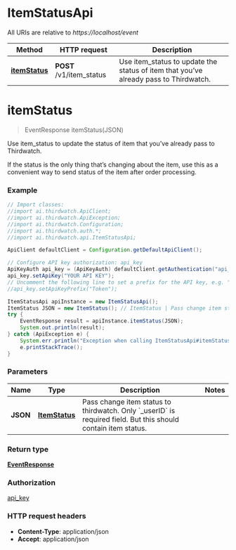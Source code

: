 # ItemStatusApi

All URIs are relative to *https://localhost/event*

Method | HTTP request | Description
------------- | ------------- | -------------
[**itemStatus**](ItemStatusApi.md#itemStatus) | **POST** /v1/item_status | Use item_status to update the status of item that you’ve already pass to Thirdwatch.


<a name="itemStatus"></a>
# **itemStatus**
> EventResponse itemStatus(JSON)

Use item_status to update the status of item that you’ve already pass to Thirdwatch.

If the status is the only thing that’s changing about the item, use this as a convenient way to send status of the item after order processing. 

### Example
```java
// Import classes:
//import ai.thirdwatch.ApiClient;
//import ai.thirdwatch.ApiException;
//import ai.thirdwatch.Configuration;
//import ai.thirdwatch.auth.*;
//import ai.thirdwatch.api.ItemStatusApi;

ApiClient defaultClient = Configuration.getDefaultApiClient();

// Configure API key authorization: api_key
ApiKeyAuth api_key = (ApiKeyAuth) defaultClient.getAuthentication("api_key");
api_key.setApiKey("YOUR API KEY");
// Uncomment the following line to set a prefix for the API key, e.g. "Token" (defaults to null)
//api_key.setApiKeyPrefix("Token");

ItemStatusApi apiInstance = new ItemStatusApi();
ItemStatus JSON = new ItemStatus(); // ItemStatus | Pass change item status to thirdwatch. Only `_userID` is required field. But this should contain item status.
try {
    EventResponse result = apiInstance.itemStatus(JSON);
    System.out.println(result);
} catch (ApiException e) {
    System.err.println("Exception when calling ItemStatusApi#itemStatus");
    e.printStackTrace();
}
```

### Parameters

Name | Type | Description  | Notes
------------- | ------------- | ------------- | -------------
 **JSON** | [**ItemStatus**](ItemStatus.md)| Pass change item status to thirdwatch. Only &#x60;_userID&#x60; is required field. But this should contain item status. |

### Return type

[**EventResponse**](EventResponse.md)

### Authorization

[api_key](../README.md#api_key)

### HTTP request headers

 - **Content-Type**: application/json
 - **Accept**: application/json

